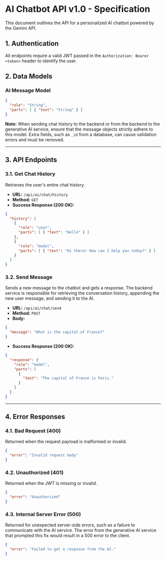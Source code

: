# AI Chatbot API v1.0 - Specification

This document outlines the API for a personalized AI chatbot powered by the Gemini API.

## 1. Authentication

All endpoints require a valid JWT passed in the `Authorization: Bearer <token>` header to identify the user.

## 2. Data Models

### AI Message Model
```json
{
  "role": "String", 
  "parts": [ { "text": "String" } ]
}
```
**Note:** When sending chat history to the backend or from the backend to the generative AI service, ensure that the message objects strictly adhere to this model. Extra fields, such as `_id` from a database, can cause validation errors and must be removed.

---

## 3. API Endpoints

### 3.1. Get Chat History

Retrieves the user's entire chat history.

- **URL:** `/api/ai/chat/history`
- **Method:** `GET`
- **Success Response (200 OK):**

```json
{
  "history": [
    {
      "role": "user",
      "parts": [ { "text": "Hello" } ]
    },
    {
      "role": "model",
      "parts": [ { "text": "Hi there! How can I help you today?" } ]
    }
  ]
}
```

### 3.2. Send Message

Sends a new message to the chatbot and gets a response. The backend service is responsible for retrieving the conversation history, appending the new user message, and sending it to the AI.

- **URL:** `/api/ai/chat/send`
- **Method:** `POST`
- **Body:**

```json
{
  "message": "What is the capital of France?"
}
```

- **Success Response (200 OK):**

```json
{
  "response": {
    "role": "model",
    "parts": [
      {
        "text": "The capital of France is Paris."
      }
    ]
  }
}
```

---

## 4. Error Responses

### 4.1. Bad Request (400)

Returned when the request payload is malformed or invalid.

```json
{
  "error": "Invalid request body"
}
```

### 4.2. Unauthorized (401)

Returned when the JWT is missing or invalid.

```json
{
  "error": "Unauthorized"
}
```

### 4.3. Internal Server Error (500)

Returned for unexpected server-side errors, such as a failure to communicate with the AI service. The error from the generative AI service that prompted this fix would result in a 500 error to the client.

```json
{
  "error": "Failed to get a response from the AI."
}
```
